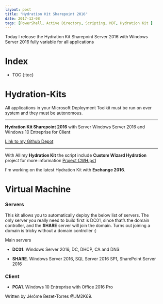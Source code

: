 ```yaml
---
layout: post
title: "Hydration Kit Sharepoint 2016"
date: 2017-12-08
tags: [PowerShell, Active Directory, Scripting, MDT, Hydration Kit ]
---
```


Today I release the Hydration Kit Sharepoint Server 2016 with Windows Server 2016 fully variable for all applications



# Index

* TOC
{:toc}


# Hydration-Kits

All applications in your Microsoft Deployment Toolkit must be run on ever system and they must be autonomous.

------

**Hydration Kit Sharepoint 2016** with Server Windows Server 2016 and Windows 10 Entreprise for Client

 [Link to my Github Depot]( https://github.com/JM2K69/Hydrations-Kit/tree/master/HydraSharepoint)

------

With All my **Hydration Kit** the script include **Custom Wizard Hydration** project for more information [Project CWH.ps1]( https://jm2k69.github.io/2017-04-26-Custom-Wizard-Hydration-Release/) 

I'm working on the latest Hydration Kit with **Exchange 2016**.






# Virtual Machine



### Servers

This kit allows you to automatically deploy the below list of servers. The only server you really need to build first is DC01, since that’s the domain controller, and the **SHARE** server will join the domain. Turns out joining a domain is tricky without a domain controller :)

Main servers



- **DC01**. Windows Server 2016, DC, DHCP, CA and DNS

- **SHARE**. Windows Server 2016, SQL Server 2016 SP1, SharePoint Server 2016



### Client

- **PCA1**. Windows 10 Entreprise with Office 2016 Pro






Written by Jérôme Bezet-Torres @JM2K69.
